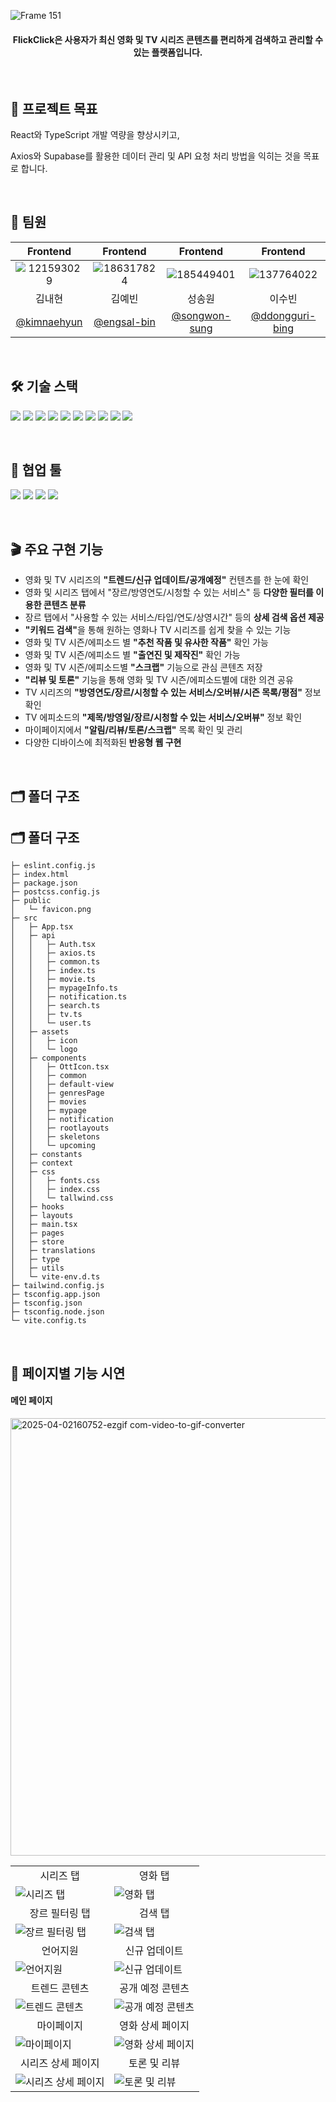 ![Frame 151](https://github.com/user-attachments/assets/2e668af3-5ea1-4968-b030-3d4c3be5d47f)

<h4 align="center">FlickClick은 사용자가 최신 영화 및 TV 시리즈 콘텐츠를 편리하게 검색하고 관리할 수 있는 플랫폼입니다.</h4>
<br/>

<h2>🎯 프로젝트 목표</h2>
<p>React와 TypeScript 개발 역량을 향상시키고,</p>
<p>Axios와 Supabase를 활용한 데이터 관리 및 API 요청 처리 방법을 익히는 것을 목표로 합니다.</p>
<br/>

<h2>🤝 팀원</h2>

|                                           Frontend                                            |                                           Frontend                                            |                                           Frontend                                            |                                           Frontend                                            |
| :-------------------------------------------------------------------------------------------: | :-------------------------------------------------------------------------------------------: | :-------------------------------------------------------------------------------------------: | :-------------------------------------------------------------------------------------------: |
| ![121593029](https://github.com/user-attachments/assets/025d0abf-73b8-4431-9ddd-051b2e5039b6) | ![186317824](https://github.com/user-attachments/assets/57a72a8d-bc9a-4854-a79b-99b8c418df02) | ![185449401](https://github.com/user-attachments/assets/d02ac9e6-3d29-457b-bc5f-228609972170) | ![137764022](https://github.com/user-attachments/assets/6e3d4826-de16-4a62-b227-ff81e3647eb0) |
|                                            김내현                                             |                                            김예빈                                             |                                            성송원                                             |                                            이수빈                                             |
|                         [@kimnaehyun](https://github.com/kimnaehyun)                          |                         [@engsal-bin](https://github.com/engsal-bin)                          |                       [@songwon-sung](https://github.com/songwon-sung)                        |                     [@ddongguri-bing](https://github.com/ddongguri-bing)                      |

<br/>

<h2>🛠️ 기술 스택</h2>

![](https://img.shields.io/badge/typescript-3178C6?style=for-the-badge&logo=typescript&logoColor=white)
![](https://img.shields.io/badge/react-61DAFB?style=for-the-badge&logo=react&logoColor=black)
![](https://img.shields.io/badge/reactrouter-CA4245?style=for-the-badge&logo=reactrouter&logoColor=white)
![](https://img.shields.io/badge/reactquery-FF4154?style=for-the-badge&logo=reactquery&logoColor=white)
![](https://img.shields.io/badge/tailwindcss-06B6D4?style=for-the-badge&logo=tailwindcss&logoColor=white)
![](https://img.shields.io/badge/swiper-6332F6?style=for-the-badge&logo=swiper&logoColor=white)
![](https://img.shields.io/badge/supabase-3FCF8E?style=for-the-badge&logo=supabase&logoColor=white)
![](https://img.shields.io/badge/axios-5A29E4?style=for-the-badge&logo=axios&logoColor=white)
![](https://img.shields.io/badge/npm-CB3837?style=for-the-badge&logo=npm&logoColor=white)
![](https://img.shields.io/badge/netlify-00C7B7?style=for-the-badge&logo=netlify&logoColor=white)

<br/>

<h2>📝 협업 툴</h2>

![](https://img.shields.io/badge/Git-F05032?style=for-the-badge&logo=gitn&logoColor=white)
![](https://img.shields.io/badge/github-181717?style=for-the-badge&logo=github&logoColor=white)
![](https://img.shields.io/badge/notion-000000?style=for-the-badge&logo=notion&logoColor=white)
![](https://img.shields.io/badge/figma-F24E1E?style=for-the-badge&logo=figma&logoColor=white)

<br/>

<h2>🎬 주요 구현 기능</h2>

- 영화 및 TV 시리즈의 <strong>"트렌드/신규 업데이트/공개예정"</strong> 컨텐츠를 한 눈에 확인
- 영화 및 시리즈 탭에서 "장르/방영연도/시청할 수 있는 서비스" 등 <strong>다양한 필터를 이용한 콘텐츠 분류</strong>
- 장르 탭에서 "사용할 수 있는 서비스/타입/연도/상영시간" 등의 <strong>상세 검색 옵션 제공</strong>
- <strong>"키워드 검색"</strong>을 통해 원하는 영화나 TV 시리즈를 쉽게 찾을 수 있는 기능
- 영화 및 TV 시즌/에피소드 별 <strong>"추천 작품 및 유사한 작품"</strong> 확인 가능
- 영화 및 TV 시즌/에피소드 별 <strong>"출연진 및 제작진"</strong> 확인 가능
- 영화 및 TV 시즌/에피소드별 <strong>"스크랩"</strong> 기능으로 관심 콘텐츠 저장
- <strong>"리뷰 및 토론"</strong> 기능을 통해 영화 및 TV 시즌/에피소드별에 대한 의견 공유
- TV 시리즈의 <strong>"방영연도/장르/시청할 수 있는 서비스/오버뷰/시즌 목록/평점"</strong> 정보 확인
- TV 에피소드의 <strong>"제목/방영일/장르/시청할 수 있는 서비스/오버뷰"</strong> 정보 확인
- 마이페이지에서 <strong>"알림/리뷰/토론/스크랩"</strong> 목록 확인 및 관리
- 다양한 디바이스에 최적화된<strong> 반응형 웹 구현</strong>

<br/>

<h2>🗂️ 폴더 구조</h2>

<h2>🗂️ 폴더 구조</h2>

```plaintext
├─ eslint.config.js
├─ index.html
├─ package.json
├─ postcss.config.js
├─ public
│   └─ favicon.png
├─ src
│   ├─ App.tsx
│   ├─ api
│   │   ├─ Auth.tsx
│   │   ├─ axios.ts
│   │   ├─ common.ts
│   │   ├─ index.ts
│   │   ├─ movie.ts
│   │   ├─ mypageInfo.ts
│   │   ├─ notification.ts
│   │   ├─ search.ts
│   │   ├─ tv.ts
│   │   └─ user.ts
│   ├─ assets
│   │   ├─ icon
│   │   └─ logo
│   ├─ components
│   │   ├─ OttIcon.tsx
│   │   ├─ common
│   │   ├─ default-view
│   │   ├─ genresPage
│   │   ├─ movies
│   │   ├─ mypage
│   │   ├─ notification
│   │   ├─ rootlayouts
│   │   ├─ skeletons
│   │   └─ upcoming
│   ├─ constants
│   ├─ context
│   ├─ css
│   │   ├─ fonts.css
│   │   ├─ index.css
│   │   └─ tallwind.css
│   ├─ hooks
│   ├─ layouts
│   ├─ main.tsx
│   ├─ pages
│   ├─ store
│   ├─ translations
│   ├─ type
│   ├─ utils
│   └─ vite-env.d.ts
├─ tailwind.config.js
├─ tsconfig.app.json
├─ tsconfig.json
├─ tsconfig.node.json
└─ vite.config.ts
```

<br/>

<h2>🎥 페이지별 기능 시연</h2>

<h4>메인 페이지</h4>
<img src="https://github.com/user-attachments/assets/de581406-3d52-4912-90ea-975d36c4d841" alt="2025-04-02160752-ezgif com-video-to-gif-converter" width="700" height="auto">

<table>
  <tbody>
    <!-- 1번째 행: 시리즈 탭 / 영화 탭 -->
    <tr>
      <td align="center">시리즈 탭</td>
      <td align="center">영화 탭</td>
    </tr>
    <tr>
      <td>
        <img src="https://github.com/user-attachments/assets/9926a21e-9511-4dea-8bfd-ca1e64d4f060" alt="시리즈 탭" />
      </td>
      <td>
        <img src="https://github.com/user-attachments/assets/dc45c901-d4c5-4f2b-b31d-7c4dc784b419" alt="영화 탭" />
      </td>
    </tr>
    <!-- 2번째 행: 장르 필터링 탭 / 검색 탭 -->
    <tr>
      <td align="center">장르 필터링 탭</td>
      <td align="center">검색 탭</td>
    </tr>
    <tr>
      <td>
        <img src="https://github.com/user-attachments/assets/3061e7fc-24a2-473a-9140-a32bf7d89d6c" alt="장르 필터링 탭" />
      </td>
      <td>
        <img src="https://github.com/user-attachments/assets/0b885ca7-f50e-4206-95e0-e92370db6e92" alt="검색 탭" />
      </td>
    </tr>
    <!-- 3번째 행: 언어지원 / 신규 업데이트 -->
    <tr>
      <td align="center">언어지원</td>
      <td align="center">신규 업데이트</td>
    </tr>
    <tr>
      <td>
        <img src="https://github.com/user-attachments/assets/f713cdcb-39c1-4f96-ade2-6f6616128327" alt="언어지원" />
      </td>
      <td>
        <img src="https://github.com/user-attachments/assets/2e5cdbfd-38ca-40e8-b298-de16bf0f9e07" alt="신규 업데이트" />
      </td>
    </tr>
    <!-- 4번째 행: 트렌드 콘텐츠 / 공개 예정 콘텐츠 -->
    <tr>
      <td align="center">트렌드 콘텐츠</td>
      <td align="center">공개 예정 콘텐츠</td>
    </tr>
    <tr>
      <td>
        <img src="https://github.com/user-attachments/assets/03de2f71-99b0-4e54-bab9-1d18c6150a17" alt="트렌드 콘텐츠" />
      </td>
      <td>
        <img src="https://github.com/user-attachments/assets/a14011a3-633f-47c3-a319-f393632e0cf3" alt="공개 예정 콘텐츠" />
      </td>
    </tr>
    <!-- 5번째 행: 마이페이지 / 영화 상세 페이지 -->
    <tr>
      <td align="center">마이페이지</td>
      <td align="center">영화 상세 페이지</td>
    </tr>
    <tr>
      <td>
        <img src="https://github.com/user-attachments/assets/4620b510-36d9-4265-a269-bc98b7d18c56" alt="마이페이지" />
      </td>
      <td>
        <img src="https://github.com/user-attachments/assets/e7ef1f77-aac2-4e40-bd54-797e8ba0c593" alt="영화 상세 페이지" />
      </td>
    </tr>
    <!-- 6번째 행: 시리즈 상세 페이지 / 토론 및 리뷰 -->
    <tr>
      <td align="center">시리즈 상세 페이지</td>
      <td align="center">토론 및 리뷰</td>
    </tr>
    <tr>
      <td>
        <img src="https://github.com/user-attachments/assets/e312856d-2502-425a-a5c9-d92f06aaf3c1" alt="시리즈 상세 페이지" />
      </td>
      <td>
        <img src="https://github.com/user-attachments/assets/3277e83c-2bb4-4f1d-8155-df8adbaff1fe" alt="토론 및 리뷰" />
      </td>
    </tr>
  </tbody>
</table>
